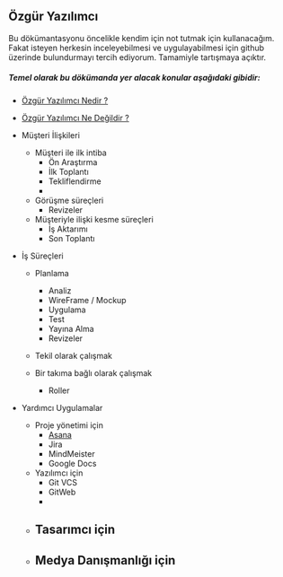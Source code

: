 ## Özgür Yazılımcı ##

Bu dökümantasyonu öncelikle kendim için not tutmak için kullanacağım. Fakat isteyen herkesin inceleyebilmesi
ve uygulayabilmesi için github üzerinde bulundurmayı tercih ediyorum. Tamamiyle tartışmaya açıktır.

##### Temel olarak bu dökümanda yer alacak konular aşağıdaki gibidir: #####

* [Özgür Yazılımcı Nedir ?](Yazilim/Ozgur-Yazilimci-Nedir.md)
* [Özgür Yazılımcı Ne Değildir ?](Yazilim/Ozgur-Yazilimci-Ne-Degildir.md)


* Müşteri İlişkileri
    * Müşteri ile ilk intiba
        - Ön Araştırma
        - İlk Toplantı
        - Tekliflendirme
        -
    * Görüşme süreçleri
        - Revizeler
    * Müşteriyle ilişki kesme süreçleri
        - İş Aktarımı
        - Son Toplantı

* İş Süreçleri
    * Planlama
        - Analiz
        - WireFrame / Mockup
        - Uygulama
        - Test
        - Yayına Alma
        - Revizeler

    * Tekil olarak çalışmak

    * Bir takıma bağlı olarak çalışmak
        - Roller


* Yardımcı Uygulamalar
    * Proje yönetimi için
        - [ Asana ](Uygulamalar/Asana.md)
        - Jira
        - MindMeister
        - Google Docs
    * Yazılımcı için
        - Git VCS
        - GitWeb
        -
    * Tasarımcı için
        -
    * Medya Danışmanlığı için
        -
